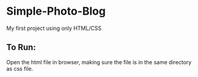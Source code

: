 # Simple-Photo-Blog
My first project using only HTML/CSS 

## To Run:
Open the html file in browser, making sure the file is in the same directory as css file.
